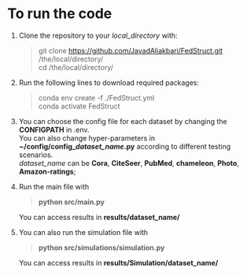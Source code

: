 # To run the code
1. Clone the repository to your *local_directory* with:
    >git clone https://github.com/JavadAliakbari/FedStruct.git /the/local/directory/  
    >cd /the/local/directory/

2. Run the following lines to download required packages:  
    >conda env create -f ./FedStruct.yml  
    >conda activate FedStruct  

3. You can choose the config file for each dataset by changing the **CONFIGPATH** in .env.  
You can also change hyper-parameters in **~/config/config_*dataset_name*.py** according to different testing scenarios.  
*dataset_name* can be **Cora**, **CiteSeer**, **PubMed**, **chameleon**, **Photo**, **Amazon-ratings**;

4. Run the main file with  
    > **python src/main.py**  

    You can access results in **results/dataset_name/**
5. You can also run the simulation file with  
    > **python src/simulations/simulation.py**

    You can access results in **results/Simulation/dataset_name/**
